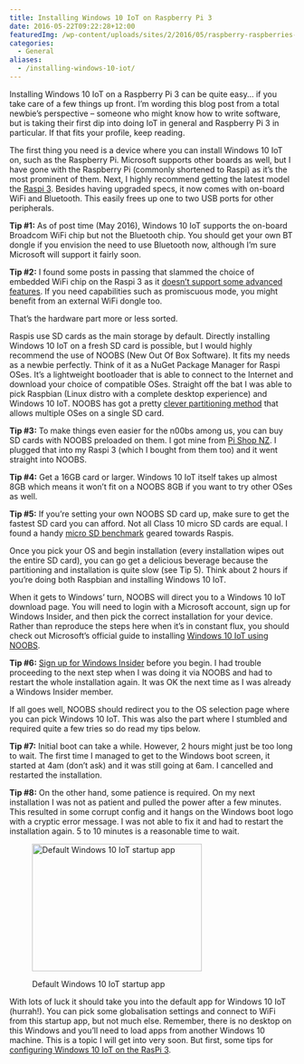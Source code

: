 ```yaml
---
title: Installing Windows 10 IoT on Raspberry Pi 3
date: 2016-05-22T09:22:28+12:00
featuredImg: /wp-content/uploads/sites/2/2016/05/raspberry-raspberries-fruits-healthy-food.jpg
categories:
  - General
aliases:
  - /installing-windows-10-iot/
---
```

Installing Windows 10 IoT on a Raspberry Pi 3 can be quite easy… if you take care of a few things up front. I’m wording this blog post from a total newbie’s perspective – someone who might know how to write software, but is taking their first dip into doing IoT in general and Raspberry Pi 3 in particular. If that fits your profile, keep reading.

<!--more-->

The first thing you need is a device where you can install Windows 10 IoT on, such as the Raspberry Pi. Microsoft supports other boards as well, but I have gone with the Raspberry Pi (commonly shortened to Raspi) as it’s the most prominent of them. Next, I highly recommend getting the latest model the [Raspi 3](https://www.raspberrypi.org/blog/raspberry-pi-3-on-sale/). Besides having upgraded specs, it now comes with on-board WiFi and Bluetooth. This easily frees up one to two USB ports for other peripherals.

**Tip #1:** As of post time (May 2016), Windows 10 IoT supports the on-board Broadcom WiFi chip but not the Bluetooth chip. You should get your own BT dongle if you envision the need to use Bluetooth now, although I’m sure Microsoft will support it fairly soon.

**Tip #2:** I found some posts in passing that slammed the choice of embedded WiFi chip on the Raspi 3 as it [doesn’t support some advanced features](https://www.reddit.com/r/raspberry_pi/comments/4ah4oi/psa_the_raspberry_pi_3s_embedded_wifi_card_does/). If you need capabilities such as promiscuous mode, you might benefit from an external WiFi dongle too.

That’s the hardware part more or less sorted.

Raspis use SD cards as the main storage by default. Directly installing Windows 10 IoT on a fresh SD card is possible, but I would highly recommend the use of NOOBS (New Out Of Box Software). It fits my needs as a newbie perfectly. Think of it as a NuGet Package Manager for Raspi OSes. It’s a lightweight bootloader that is able to connect to the Internet and download your choice of compatible OSes. Straight off the bat I was able to pick Raspbian (Linux distro with a complete desktop experience) and Windows 10 IoT. NOOBS has got a pretty [clever partitioning method](https://github.com/raspberrypi/noobs/wiki/NOOBS-partitioning-explained) that allows multiple OSes on a single SD card.

**Tip #3:** To make things even easier for the n00bs among us, you can buy SD cards with NOOBS preloaded on them. I got mine from [Pi Shop NZ](https://pishop.nz/RPI-16GB-NOOBS.html). I plugged that into my Raspi 3 (which I bought from them too) and it went straight into NOOBS.

**Tip #4:** Get a 16GB card or larger. Windows 10 IoT itself takes up almost 8GB which means it won’t fit on a NOOBS 8GB if you want to try other OSes as well.

**Tip #5:** If you’re setting your own NOOBS SD card up, make sure to get the fastest SD card you can afford. Not all Class 10 micro SD cards are equal. I found a handy [micro SD benchmark](http://www.pidramble.com/wiki/benchmarks/microsd-cards) geared towards Raspis.

Once you pick your OS and begin installation (every installation wipes out the entire SD card), you can go get a delicious beverage because the partitioning and installation is quite slow (see Tip 5). Think about 2 hours if you’re doing both Raspbian and installing Windows 10 IoT.

When it gets to Windows’ turn, NOOBS will direct you to a Windows 10 IoT download page. You will need to login with a Microsoft account, sign up for Windows Insider, and then pick the correct installation for your device. Rather than reproduce the steps here when it’s in constant flux, you should check out Microsoft’s official guide to installing [Windows 10 IoT using NOOBS](https://ms-iot.github.io/content/en-US/win10/Noobs.htm).

**Tip #6:** [Sign up for Windows Insider](https://insider.windows.com/) before you begin. I had trouble proceeding to the next step when I was doing it via NOOBS and had to restart the whole installation again. It was OK the next time as I was already a Windows Insider member.

If all goes well, NOOBS should redirect you to the OS selection page where you can pick Windows 10 IoT. This was also the part where I stumbled and required quite a few tries so do read my tips below.

**Tip #7:** Initial boot can take a while. However, 2 hours might just be too long to wait. The first time I managed to get to the Windows boot screen, it started at 4am (don’t ask) and it was still going at 6am. I cancelled and restarted the installation.

**Tip #8:** On the other hand, some patience is required. On my next installation I was not as patient and pulled the power after a few minutes. This resulted in some corrupt config and it hangs on the Windows boot logo with a cryptic error message. I was not able to fix it and had to restart the installation again. 5 to 10 minutes is a reasonable time to wait.<figure id="attachment_126" style="width: 300px" class="wp-caption aligncenter">

<img class="size-medium wp-image-126" src="/wp-content/uploads/sites/2/2016/05/DefaultAppRpi2.png" alt="Default Windows 10 IoT startup app" width="300" height="225" srcset="/wp-content/uploads/sites/2/2016/05/DefaultAppRpi2.png 300w, /wp-content/uploads/sites/2/2016/05/DefaultAppRpi2.png 768w, /wp-content/uploads/sites/2/2016/05/DefaultAppRpi2.png 1024w" sizes="(max-width: 300px) 100vw, 300px" /><figcaption class="wp-caption-text">Default Windows 10 IoT startup app</figcaption></figure> 

With lots of luck it should take you into the default app for Windows 10 IoT (hurrah!). You can pick some globalisation settings and connect to WiFi from this startup app, but not much else. Remember, there is no desktop on this Windows and you’ll need to load apps from another Windows 10 machine. This is a topic I will get into very soon. But first, some tips for [configuring Windows 10 IoT on the RasPi 3](/configuring-windows-10-iot-raspberry-pi-3).